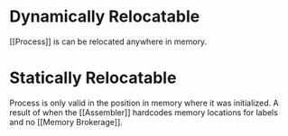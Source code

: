 # Dynamically Relocatable
[[Process]] is can be relocated anywhere in memory.
# Statically Relocatable
Process is only valid in the position in memory where it was initialized.
A result of when the [[Assembler]] hardcodes memory locations for labels and no [[Memory Brokerage]].
